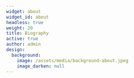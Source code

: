```yaml
---
widget: about
widget_id: about
headless: true
weight: 20
title: Biography
active: true
author: admin
design:
  background:
    image: /assets/media/background-about.jpeg
    image_darken: null
---
```

